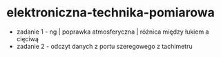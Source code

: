 # elektroniczna-technika-pomiarowa

* zadanie 1 - ng | poprawka atmosferyczna | różnica między łukiem a cięciwą
* zadanie 2 - odczyt danych z portu szeregowego z tachimetru
